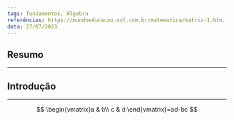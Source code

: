 ```yaml
---
tags: fundamentos, Álgebra
referências: https://mundoeducacao.uol.com.br/matematica/matriz-1.htm, https://www.youtube.com/watch?v=kDr1CdPuVXo
data: 27/07/2023
---
```

## Resumo

---
## Introdução
---
$$ \begin{vmatrix}a & b\\ c & d \end{vmatrix}=ad-bc $$
